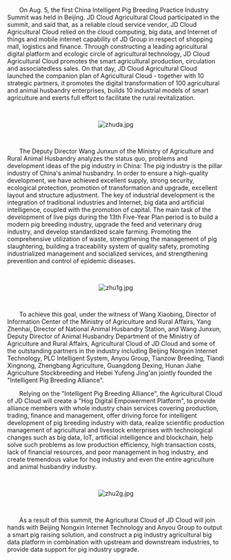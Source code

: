 <p style="text-indent: 2em;">On Aug. 5, the first China Intelligent Pig Breeding Practice Industry Summit was held in Beijing. JD Cloud Agricultural Cloud participated in the summit, and said that, as a reliable cloud service vendor, JD Cloud Agricultural Cloud relied on the cloud computing, big data, and Internet of things and mobile internet capability of JD Group in respect of shopping mall, logistics and finance. Through constructing a leading agricultural digital platform and ecologic circle of agricultural technology, JD Cloud Agricultural Cloud promotes the smart agricultural production, circulation and associatedless sales. On that day, JD Cloud Agricultural Cloud launched the companion plan of Agricultural Cloud - together with 10 strategic partners, it promotes the digital transformation of 100 agricultural and animal husbandry enterprises, builds 10 industrial models of smart agriculture and exerts full effort to facilitate the rural revitalization.</p>
<p style="text-indent: 2em;"><br/></p>
<p style="text-align: center; text-indent: 0em;"><img src="//img1.jcloudcs.com/cms/ba2399ab-0e3c-401a-89e6-36e22b913c8420180806171729.jpg" title="" alt="zhuda.jpg"/></p>
<p style="text-indent: 0em;"><br/></p>

<p style="text-indent: 2em;">The Deputy Director Wang Junxun of the Ministry of Agriculture and Rural Animal Husbandry analyzes the status quo, problems and development ideas of the pig industry in China: The pig industry is the pillar industry of China's animal husbandry. In order to ensure a high-quality development, we have achieved excellent supply, strong security, ecological protection, promotion of transformation and upgrade, excellent layout and structure adjustment. The key of industrial development is the integration of traditional industries and Internet, big data and artificial intelligence, coupled with the promotion of capital. The main task of the development of live pigs during the 13th Five-Year Plan period is to build a modern pig breeding industry, upgrade the feed and veterinary drug industry, and develop standardized scale farming. Promoting the comprehensive utilization of waste, strengthening the management of pig slaughtering, building a traceability system of quality safety, promoting industrialized management and socialized services, and strengthening prevention and control of epidemic diseases.</p>
<p style="text-indent: 2em;"><br/></p>
<p style="text-align: center; text-indent: 0em;"><img src="//img1.jcloudcs.com/cms/40078197-a2fe-4853-a931-365c45fd051c20180806171852.jpg" title="" alt="zhu1g.jpg"/></p>
<p style="text-indent: 2em;"><br/></p>

<p style="text-indent: 2em;">To achieve this goal, under the witness of Wang Xiaobing, Director of Information Center of the Ministry of Agriculture and Rural Affairs, Yang Zhenhai, Director of National Animal Husbandry Station, and Wang Junxun, Deputy Director of Animal Husbandry Department of the Ministry of Agriculture and Rural Affairs, Agricultural Cloud of JD Cloud and some of the outstanding partners in the industry including Beijing Nongxin Internet Technology, PLC Intelligent System, Anyou Group, Tianzow Breeding, Tiandi Xingnong, Zhengbang Agriculture, Guangdong Dexing, Hunan Jiahe Agriculture Stockbreeding and Hebei Yufeng Jing'an jointly founded the "Intelligent Pig Breeding Alliance".</p>

<p style="text-indent: 2em;">Relying on the "Intelligent Pig Breeding Alliance", the Agricultural Cloud of JD Cloud will create a "Hog Digital Empowerment Platform", to provide alliance members with whole industry chain services covering production, trading, finance and management, offer driving force for intelligent development of pig breeding industry with data, realize scientific production management of agricultural and livestock enterprises with technological changes such as big data, IoT, artificial intelligence and blockchain, help solve such problems as low production efficiency, high transaction costs, lack of financial resources, and poor management in hog industry, and create tremendous value for hog industry and even the entire agriculture and animal husbandry industry.</p>

<p style="text-indent: 2em;"><br/></p>
<p style="text-indent: 0em; text-align: center;"><img src="//img1.jcloudcs.com/cms/15e678fc-7b8e-42d6-be70-d4441869b4c020180806171929.jpg" title="" alt="zhu2g.jpg"/></p>
<p style="text-indent: 0em;"><br/></p>

<p style="text-indent: 2em;">As a result of this summit, the Agricultural Cloud of JD Cloud will join hands with Beijing Nongxin Internet Technology and Anyou Group to output a smart pig raising solution, and construct a pig industry agricultural big data platform in combination with upstream and downstream industries, to provide data support for pig industry upgrade.</p>
